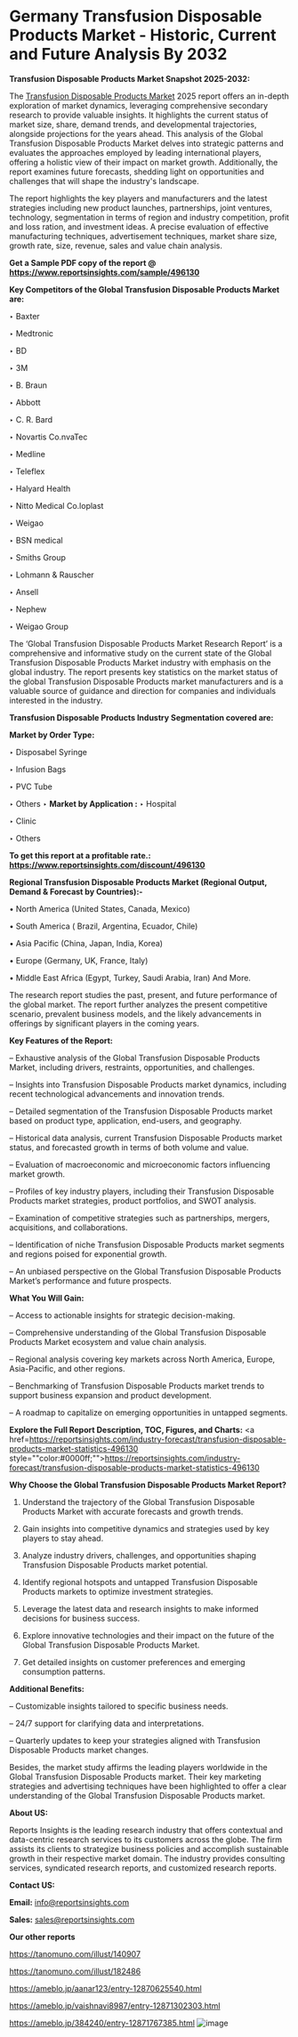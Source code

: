 # Germany Transfusion Disposable Products Market - Historic, Current and Future Analysis By 2032

<strong>Transfusion Disposable Products Market Snapshot 2025-2032:</strong>

The <a href=https://www.reportsinsights.com/sample/496130>Transfusion Disposable Products Market</a> 2025 report offers an in-depth exploration of market dynamics, leveraging comprehensive secondary research to provide valuable insights. It highlights the current status of market size, share, demand trends, and developmental trajectories, alongside projections for the years ahead. This analysis of the Global Transfusion Disposable Products Market delves into strategic patterns and evaluates the approaches employed by leading international players, offering a holistic view of their impact on market growth. Additionally, the report examines future forecasts, shedding light on opportunities and challenges that will shape the industry's landscape.

The report highlights the key players and manufacturers and the latest strategies including new product launches, partnerships, joint ventures, technology, segmentation in terms of region and industry competition, profit and loss ration, and investment ideas. A precise evaluation of effective manufacturing techniques, advertisement techniques, market share size, growth rate, size, revenue, sales and value chain analysis.

<strong>Get a Sample PDF copy of the report @ <a href=https://www.reportsinsights.com/sample/496130 style=color:#0000ff;>https://www.reportsinsights.com/sample/496130</a></strong>

<strong>Key Competitors of the Global Transfusion Disposable Products Market are:</strong>

‣ Baxter

‣ Medtronic

‣ BD

‣ 3M

‣ B. Braun

‣ Abbott

‣ C. R. Bard

‣ Novartis
 Co.nvaTec

‣ Medline

‣ Teleflex

‣ Halyard Health

‣ Nitto Medical
 Co.loplast

‣ Weigao

‣ BSN medical

‣ Smiths Group

‣ Lohmann & Rauscher

‣ Ansell

‣ Nephew

‣ Weigao Group

The ‘Global Transfusion Disposable Products Market Research Report’ is a comprehensive and informative study on the current state of the Global Transfusion Disposable Products Market industry with emphasis on the global industry. The report presents key statistics on the market status of the global Transfusion Disposable Products market manufacturers and is a valuable source of guidance and direction for companies and individuals interested in the industry.

<strong>Transfusion Disposable Products Industry Segmentation covered are:</strong>

<strong>Market by Order Type: </strong>

‣ Disposabel Syringe

‣ Infusion Bags

‣ PVC Tube

‣ Others
‣ 
<strong>Market by Application :</strong>
‣ Hospital

‣ Clinic

‣ Others

<strong>To get this report at a profitable rate.: <a href=https://www.reportsinsights.com/discount/496130 style=color:#0000ff;>https://www.reportsinsights.com/discount/496130</a></strong>

<strong>Regional Transfusion Disposable Products Market (Regional Output, Demand &amp; Forecast by Countries):-</strong>

• North America (United States, Canada, Mexico)

• South America ( Brazil, Argentina, Ecuador, Chile)

• Asia Pacific (China, Japan, India, Korea)

• Europe (Germany, UK, France, Italy)

• Middle East Africa (Egypt, Turkey, Saudi Arabia, Iran) And More.

The research report studies the past, present, and future performance of the global market. The report further analyzes the present competitive scenario, prevalent business models, and the likely advancements in offerings by significant players in the coming years.

<strong>Key Features of the Report:</strong>

– Exhaustive analysis of the Global Transfusion Disposable Products Market, including drivers, restraints, opportunities, and challenges.

– Insights into Transfusion Disposable Products market dynamics, including recent technological advancements and innovation trends.

– Detailed segmentation of the Transfusion Disposable Products market based on product type, application, end-users, and geography.

– Historical data analysis, current Transfusion Disposable Products market status, and forecasted growth in terms of both volume and value.

– Evaluation of macroeconomic and microeconomic factors influencing market growth.

– Profiles of key industry players, including their Transfusion Disposable Products market strategies, product portfolios, and SWOT analysis.

– Examination of competitive strategies such as partnerships, mergers, acquisitions, and collaborations.

– Identification of niche Transfusion Disposable Products market segments and regions poised for exponential growth.

– An unbiased perspective on the Global Transfusion Disposable Products Market’s performance and future prospects.

<strong>What You Will Gain:</strong>

– Access to actionable insights for strategic decision-making.

– Comprehensive understanding of the Global Transfusion Disposable Products Market ecosystem and value chain analysis.

– Regional analysis covering key markets across North America, Europe, Asia-Pacific, and other regions.

– Benchmarking of Transfusion Disposable Products market trends to support business expansion and product development.

– A roadmap to capitalize on emerging opportunities in untapped segments.

<strong>Explore the Full Report Description, TOC, Figures, and Charts:</strong>
<a href=https://reportsinsights.com/industry-forecast/transfusion-disposable-products-market-statistics-496130 style=""color:#0000ff;"">https://reportsinsights.com/industry-forecast/transfusion-disposable-products-market-statistics-496130</a>

<strong>Why Choose the Global Transfusion Disposable Products Market Report?</strong>

1. Understand the trajectory of the Global Transfusion Disposable Products Market with accurate forecasts and growth trends.

2. Gain insights into competitive dynamics and strategies used by key players to stay ahead.

3. Analyze industry drivers, challenges, and opportunities shaping Transfusion Disposable Products market potential.

4. Identify regional hotspots and untapped Transfusion Disposable Products markets to optimize investment strategies.

5. Leverage the latest data and research insights to make informed decisions for business success.

6. Explore innovative technologies and their impact on the future of the Global Transfusion Disposable Products Market.

7. Get detailed insights on customer preferences and emerging consumption patterns.

<strong>Additional Benefits:</strong>

– Customizable insights tailored to specific business needs.

– 24/7 support for clarifying data and interpretations.

– Quarterly updates to keep your strategies aligned with Transfusion Disposable Products market changes.

Besides, the market study affirms the leading players worldwide in the Global Transfusion Disposable Products market. Their key marketing strategies and advertising techniques have been highlighted to offer a clear understanding of the Global Transfusion Disposable Products market.

<strong><strong>About US</strong>:</strong>

Reports Insights is the leading research industry that offers contextual and data-centric research services to its customers across the globe. The firm assists its clients to strategize business policies and accomplish sustainable growth in their respective market domain. The industry provides consulting services, syndicated research reports, and customized research reports.

<strong>Contact US:</strong>

<p class=><b>Email:</b> <a href=mailto:info@reportsinsights.com>info@reportsinsights.com</a></p>
<p class=><b>Sales:</b> <a href=mailto:sales@reportsinsights.com>sales@reportsinsights.com</a></p>

<strong>Our other reports</strong>

<a href=https://tanomuno.com/illust/140907>https://tanomuno.com/illust/140907</a>

<a href=https://tanomuno.com/illust/182486>https://tanomuno.com/illust/182486</a>

<a href=https://ameblo.jp/aanar123/entry-12870625540.html>https://ameblo.jp/aanar123/entry-12870625540.html</a>

<a href=https://ameblo.jp/vaishnavi8987/entry-12871302303.html>https://ameblo.jp/vaishnavi8987/entry-12871302303.html</a>

<a href=https://ameblo.jp/384240/entry-12871767385.html>https://ameblo.jp/384240/entry-12871767385.html</a>
![image](https://github.com/user-attachments/assets/fd3d292f-52ce-46de-be3b-372bb9d9d6d0)

